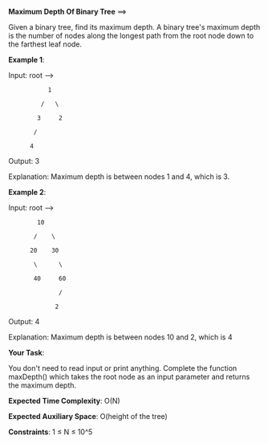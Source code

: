 **Maximum Depth Of Binary Tree** ==>

Given a binary tree, find its maximum depth.
A binary tree's maximum depth is the number of nodes along the longest path from the root node down to the farthest leaf node.

**Example 1**:

Input:
 root  -->     
 
               1

             /   \

            3     2

           /

          4           

Output: 3

Explanation:
Maximum depth is between nodes 1 and 4, which is 3.

**Example 2**:

Input:
 root -->    

            10

           /    \

          20    30

           \      \  

           40     60

                  /

                 2 

Output: 4

Explanation:
Maximum depth is between nodes 10 and 2, which is 4

**Your Task**:  

You don't need to read input or print anything. Complete the function maxDepth() which takes the root node as an input parameter and returns the maximum depth.
 
**Expected Time Complexity**: O(N)

**Expected Auxiliary Space**: O(height of the tree)
 
**Constraints**:
1 ≤ N ≤ 10^5